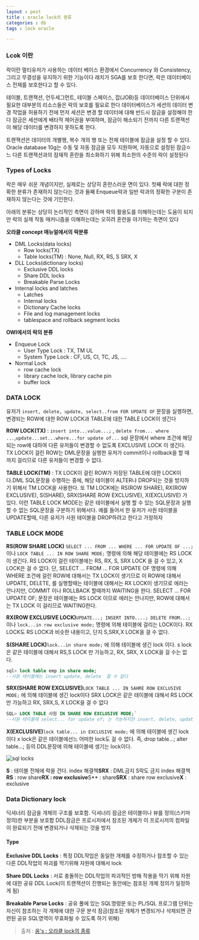```yaml
---
layout : post
title : oracle lock의 종류
categories : db
tags : lock oracle

---
```



### Lcok 이란

락이란 멀티유저가 사용하는 데이터 베이스 환경에서 Concurrency 와 Consistency, 그리고 무결성을 유지하기 위한 기능이다 래치가 SGA를 보호 한다면, 락은 데이터베이스 전체를 보호한다고 할 수 있다.

테이블, 트랜잭션, 언두세그먼트, 테이블 스페이스, 잡(JOB)등 데이터베이스 단위에서 필요한 대부분의 리소스들은 락의 보호를 필요로 한다 데이터베이스가 세션의 데이터 변경 작업을 허용하기 전에 먼저 세션은 변경 할 데이터에 대해 반드시 잠금을 설정해야 한다 잠금은 세션에게 배타적 제어권을 부여하며, 잠금이 해소되기 전까지 다른 트랜잭션이 해당 데이터를 변경하지 못하도록 한다.

트랜잭션은 데이터의 개별행, 복수 개의 행 또는 전체 테이블에 잠금을 설정 할 수 있다. Oracle database 10g는 수동 및 자동 잠금을 모두 지원하며, 자동으로 설정된 잠금ㅇ느 다른 트랜잭션과의 잠재적 혼란을 최소화하기 위해 최소한의 수준의 락이 설정된다

### Types of Locks

락은 매우 쉬운 개념이지만, 실제로는 상당히 혼란스러운 면이 있다. 첫째 락에 대한 정확한 분류가 존재하지 않는다는 것과 둘째 Enqueue락과 일반 락과의 정확한 구분이 존재하지 않는다는 것에 기인한다.

아래의 분류는 상당히 논리적인 측면이 강하며 락의 활용도를 이해하는데는 도움이 되지만 락의 실제 작동 매커니즘을 이해하는데는 오히려 혼란을 야기하는 측면이 있다

**오라클 concept 매뉴얼에서의 락분류**

-	DML Locks(data locks)
	-	Row locks(TX)
	-	Table locks(TM) : None, Null, RX, RS, S SRX, X
-	DLL Locks(dictionary locks)
	-	Exclusive DDL locks
	-	Share DDL locks
	-	Breakable Parse Locks
-	Internal locks and latches
	-	Latches
	-	Internal locks
	-	Dictionary Cache locks
	-	File and log management locks
	-	tablespace and rollback segment locks

**OWI에서의 락의 분류**

-	Enqueue Lock
	-	User Type Lock : TX, TM UL
	-	System Type Lock : CF, US, CI, TC, JS, ....
-	Normal Lock
	-	row cache lock
	-	library cache lock, library cache pin
	-	buffer lock

### DATA LOCK

유저가 `insert, delete, update, select..from FOR UPDATE OF` 문장을 실행하면, 변경되는 ROW에 대한 ROW LOCK과 TABLE에 대한 TABLE LOCK이 생긴다

**ROW LOCK(TX)** : `insert into...value...;` , `delete from... where ...`,`update...set...where...for update of...` sql 문장에서 where 조건에 해당되는 row에 대하여 다른 유저들이 변경할 수 없도록 EXCLUSIVE LOCK 이 생긴다. TX LOCK이 걸린 ROW는 DML문장을 실행한 유저가 commit이나 rollback을 할 때 까지 걸리므로 다른 유저들이 변경할 수 없다.

**TABLE LOCK(TM)** : TX LOCK이 걸린 ROW가 저장된 TABLE에 대한 LOCK이다.DML SQL문장을 수행하는 중에, 해당 테이블이 ALTER나 DROP되는 것을 방지하기 위해서 TM LOCK을 사용한다. 또 TM LOCK에는 RS(ROW SHARE), RX(ROW EXCLUSIVE), S(SHARE), SRX(SHARE ROW EXCLUSIVE), X(EXCLUSIVE) 가 있다. 이런 TABLE LOCK MODE는 같은 테이블에서 실행 할 수 있는 SQL문장과 실행할 수 없는 SQL문장을 구분하기 위해서다. 예를 들어서 한 유저가 사원 테이블을 UPDATE할때, 다른 유저가 사원 테이블을 DROP하려고 한다고 가정하자

### TABLE LOCK MODE

**RS(ROW SHARE LOCK)** `SELECT ... FROM ... WHERE ... FOR UPDATE OF ...;` 이나 `LOCK TABLE ... IN ROW SHARE MODE;` 명령에 의해 해당 테이블에는 RS LOCK 이 생긴다. RS LOCK이 걸린 테이블에는 RS, RX, S, SRX LOCK 을 걸 수 있고, X LOCK은 걸 수 없다. 단, SELECT ... FROM ... FOR UPDATE OF 명령에 의해 WHERE 조건에 걸린 ROW에 대해서는 TX LOCK이 생기므로 이 ROW에 대해서 UPDATE, DELETE, 를 실행할때는 테이블에 대해서는 RX LOCK이 생기므로 에러는 안나지만, COMMIT 이나 ROLLBACK 할때까지 WAITING을 한다. SELECT ... FOR UPDATE OF; 문장은 테이블에는 RS LOCK 이므로 에러는 안나지만, ROW에 대해서는 TX LOCK 이 걸리므로 WAITING한다.

**RX(ROW EXCLUSIVE LOCK)**`UPDATE...; INSERT INTO....; DELETE FROM...;` 이나 `lock...in row exclusive mode;` 명령에 의해 테이블에 걸리는 LOCK이다. RX LOCK도 RS LOCK과 비슷한 내용이고, 단지 S,SRX,X LOCK을 걸 수 없다.

**S(SHARE LOCK)**`lock...in share mode;` 에 의해 테이블에 생긴 lock 이다. s lock은 같은 테이블에 대해서 RS,S LOCK 만 가능하고, RX, SRX, X LOCK을 걸 수는 없다.

```sql
sql> lock table emp in share mode;
--사원 테이블에는 insert update, delete  할 수 없다
```

**SRX(SHARE ROW EXCLUSIVE)**`LOCK TABLE ... IN SAHRE ROW EXCLUSIVE MODE;` 에 의해 테이블에 생긴 lock이다 SRX LOCK은 같은 테이블에 대해서 RS LOCK만 가능하고 RX, SRX,S, X LOCK을 걸 수 없다

```sql
SQL> LOCK TABLE 사원 IN SHARE ROW EXCLUSIVE MODE;`
--사원 테이블에 select... for update of; 는 가능하지만 insert, delete, update는 할 수 없다
```

**X(EXCLUSIVE)**`lock table... in EXCLUSIVE mode;` 에 의해 테이블에 생긴 lock이다 x lock은 같은 테이블에선느 어떠한 lock도 걸 수 없다. 즉, drop table...; alter table...; 등의 DDL문장에 의해 테이블에 생기는 lock이다.

![sql locks](http://i.imgur.com/KCX2Axk.png)

**S** : 테이블 전체에 락을 건다. index 해결책**SRX** : DML금지 S락도 금지 index 해결책**RS** : row share**RX : row exclusive**S\** : share**SRX** : share row exclusive**X** : exclusive

### Data Dictionary lock

딕셔너리 잠금을 개체의 구조를 보호함. 딕셔너리 잠금은 테이블이나 뷰를 정의(스키마 정의)한 부분을 보호함 DDL잠금은 프로시저에서 참조된 개체가 이 프로시저의 컴파일이 완료되기 전에 변경되거나 삭제되는 것을 방지

#### Type

**Exclusive DDL Locks** : 특정 DDL작업은 동일한 개체를 수정하거나 참조할 수 있는 다른 DDL작업의 파괴를 막기위해 자원에 대해서 lock

**Share DDL Locks** : 서로 충돌하는 DDL작업의 파괴적인 방해 작용을 막기 위해 자원에 대한 공유 DDL Lock(이 트랜잭션이 진행되는 동안에는 참조된 개체 정의가 일정하게 됨)

**Breakable Parse Locks** : 공유 풀에 있는 SQL명령문 또는 PL/SQL 프로그램 단위는 자신이 참조하는 각 개체에 대한 구문 분석 잠금(참조된 개체가 변경되거나 삭제되면 관련된 공유 SQL영역이 무효화될 수 있도록 하기 위해)

> 출처 : [옹's : 오라클 lock의 종류](http://m.blog.daum.net/_blog/_m/articleView.do?blogid=0Frx9&articleno=7333091)
